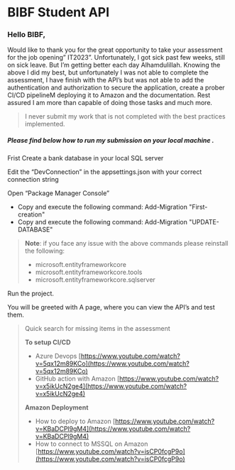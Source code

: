# BIBF Student API

### Hello BIBF, 

Would like to thank you for the great opportunity to take your assessment for the job opening” IT2023”. Unfortunately, I got sick past few weeks, still on sick leave. But I’m getting better each day Alhamdulillah. Knowing the above I did my best, but unfortunately  I was not able to complete the assessment, I have finish with the API’s but was not able to add the authentication and authorization to secure the application, create a prober CI/CD pipelineM deploying it to Amazon and the documentation. Rest assured I am more than capable of doing those tasks and much more.

>  I never submit my work that is not completed with the best practices implemented.


##### Please find below how to run my submission on your local machine .

Frist Create a bank database in your local SQL server

Edit the “DevConnection” in the appsettings.json with your correct connection string

Open “Package Manager Console”
- Copy and execute the following command: Add-Migration "First-creation"
-  Copy and execute the following command: Add-Migration "UPDATE-DATABASE"

> **Note**: if you face any issue with the above commands please reinstall the following: 
>- microsoft.entityframeworkcore
>- microsoft.entityframeworkcore.tools
>- microsoft.entityframeworkcore.sqlserver

Run the project.

You will be greeted with A page, where you can view the API’s and test them. 



> Quick search for missing items in the assessment
> 
> **To setup CI/CD**
>
>- Azure Devops
>[https://www.youtube.com/watch?v=5qx12m89KCo](https://www.youtube.com/watch?v=5qx12m89KCo)
> - GitHub action with Amazon
>[https://www.youtube.com/watch?v=x5ikUcN2ge4](https://www.youtube.com/watch?v=x5ikUcN2ge4)
> 
>
>>
>
> **Amazon Deployment**
>- How to deploy to Amazon
[https://www.youtube.com/watch?v=KBaDCPl9gM4](https://www.youtube.com/watch?v=KBaDCPl9gM4)
> - How to connect to MSSQL on Amazon
>[https://www.youtube.com/watch?v=isCP0fcgP9o](https://www.youtube.com/watch?v=isCP0fcgP9o)
